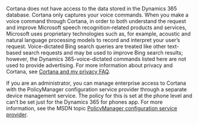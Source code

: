 Cortana does not have access to the data stored in the Dynamics 365 database. Cortana only captures your voice commands. When you make a voice command through Cortana, in order to both understand the request and improve Microsoft speech recognition-related products and services, Microsoft uses proprietary technologies such as, for example, acoustic and natural language processing models to record and interpret your user’s request. Voice-dictated Bing search queries are treated like other text-based search requests and may be used to improve Bing search results; however, the Dynamics 365-voice-dictated commands listed here are not used to provide advertising. For more information about privacy and Cortana, see [Cortana and my privacy FAQ](http://www.windowsphone.com/en-us/how-to/wp8/cortana/cortana-and-my-privacy-faq).  
  
 If you are an administrator, you can manage enterprise access to Cortana with the PolicyManager configuration service provider through a separate device management service. The policy for this is set at the phone level and can’t be set just for the Dynamics 365 for phones app. For more information, see the MSDN topic [PolicyManager configuration service provider](https://msdn.microsoft.com/library/dn499739.aspx).